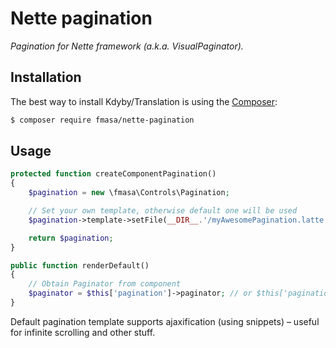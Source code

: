 # Nette pagination
*Pagination for Nette framework (a.k.a. VisualPaginator).*

## Installation

The best way to install Kdyby/Translation is using the [Composer](http://getcomposer.org/):

```sh
$ composer require fmasa/nette-pagination
```


## Usage
```php
protected function createComponentPagination()
{
    $pagination = new \fmasa\Controls\Pagination;

    // Set your own template, otherwise default one will be used
    $pagination->template->setFile(__DIR__.'/myAwesomePagination.latte');

    return $pagination;
}

public function renderDefault()
{
    // Obtain Paginator from component
    $paginator = $this['pagination']->paginator; // or $this['pagination']->getPaginator();
}
```

Default pagination template supports ajaxification (using snippets) – useful for infinite scrolling and other stuff.
